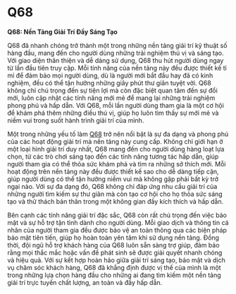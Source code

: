 # Q68

**Q68: Nền Tảng Giải Trí Đầy Sáng Tạo**

Q68 đã nhanh chóng trở thành một trong những nền tảng giải trí kỹ thuật số hàng đầu, mang đến cho người dùng những trải nghiệm thú vị và sáng tạo. Với giao diện thân thiện và dễ dàng sử dụng, Q68 thu hút người dùng ngay từ lần đầu tiên truy cập. Mỗi tính năng của nền tảng này đều được thiết kế tỉ mỉ để đảm bảo mọi người dùng, dù là người mới bắt đầu hay đã có kinh nghiệm, đều có thể tận hưởng những giây phút thư giãn tuyệt vời. Q68 không chỉ chú trọng đến sự tiện lợi mà còn đặc biệt quan tâm đến sự đổi mới, luôn cập nhật các tính năng mới mẻ để mang lại những trải nghiệm phong phú và hấp dẫn. Với Q68, mỗi lần người dùng tham gia là một cơ hội để khám phá thêm những điều thú vị, giúp họ luôn tìm thấy sự mới mẻ và niềm vui trong suốt hành trình giải trí của mình.

Một trong những yếu tố làm <a href="https://q68.online">Q68</a>  trở nên nổi bật là sự đa dạng và phong phú của các hoạt động giải trí mà nền tảng này cung cấp. Không chỉ giới hạn ở một loại hình giải trí duy nhất, Q68 mang đến cho người dùng hàng loạt lựa chọn, từ các trò chơi sáng tạo đến các tính năng tương tác hấp dẫn, giúp người tham gia có thể thỏa sức khám phá và tìm ra những sở thích mới. Mỗi hoạt động trên nền tảng này đều được thiết kế sao cho dễ dàng tiếp cận, giúp người dùng có thể tận hưởng niềm vui mà không gặp phải bất kỳ trở ngại nào. Với sự đa dạng đó, Q68 không chỉ đáp ứng nhu cầu giải trí của những người tìm kiếm sự thư giãn mà còn tạo cơ hội cho họ thỏa sức sáng tạo và thử thách bản thân trong một không gian đầy kích thích và hấp dẫn.

Bên cạnh các tính năng giải trí đặc sắc, Q68 còn rất chú trọng đến việc bảo mật và sự hỗ trợ tận tình dành cho người dùng. Mỗi giao dịch và thông tin cá nhân của người tham gia đều được bảo vệ an toàn thông qua các biện pháp bảo mật tiên tiến, giúp họ hoàn toàn yên tâm khi sử dụng nền tảng. Đồng thời, đội ngũ hỗ trợ khách hàng của Q68 luôn sẵn sàng trợ giúp, đảm bảo rằng mọi thắc mắc hoặc vấn đề phát sinh sẽ được giải quyết nhanh chóng và hiệu quả. Với sự kết hợp hoàn hảo giữa giải trí sáng tạo, bảo mật và dịch vụ chăm sóc khách hàng, Q68 đã khẳng định được vị thế của mình là một trong những lựa chọn hàng đầu cho những ai đang tìm kiếm một nền tảng giải trí trực tuyến chất lượng, an toàn và đầy hấp dẫn.
